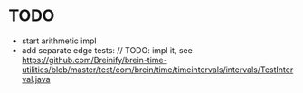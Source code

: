 # TODO

- start arithmetic impl
- add separate edge tests:
        // TODO: impl it, see https://github.com/Breinify/brein-time-utilities/blob/master/test/com/brein/time/timeintervals/intervals/TestInterval.java
